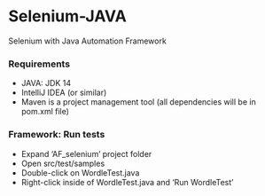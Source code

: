 # Selenium-JAVA

Selenium with Java Automation Framework 

### Requirements

- JAVA: JDK 14
- IntelliJ IDEA (or similar)
- Maven is a project management tool (all dependencies will be in pom.xml file)

### Framework: Run tests

- Expand ‘AF_selenium’ project folder
- Open src/test/samples
- Double-click on WordleTest.java
- Right-click inside of WordleTest.java and ‘Run WordleTest’
